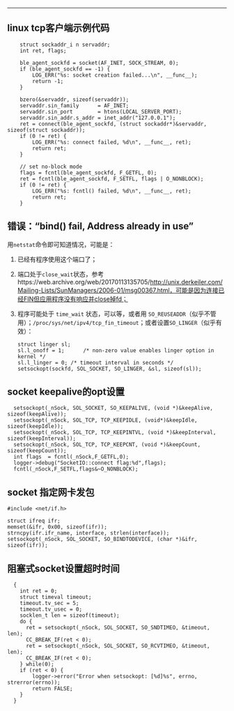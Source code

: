 

---



## linux tcp客户端示例代码



```
	struct sockaddr_i n servaddr;
	int ret, flags;

	ble_agent_sockfd = socket(AF_INET, SOCK_STREAM, 0);
	if (ble_agent_sockfd == -1) {
		LOG_ERR("%s: socket creation failed...\n", __func__);
		return -1;
	}

	bzero(&servaddr, sizeof(servaddr));
	servaddr.sin_family      = AF_INET;
	servaddr.sin_port        = htons(LOCAL_SERVER_PORT);
	servaddr.sin_addr.s_addr = inet_addr("127.0.0.1");
	ret = connect(ble_agent_sockfd, (struct sockaddr*)&servaddr, sizeof(struct sockaddr));
	if (0 != ret) {
		LOG_ERR("%s: connect failed, %d\n", __func__, ret);
		return ret;
	}

	// set no-block mode
	flags = fcntl(ble_agent_sockfd, F_GETFL, 0);
	ret = fcntl(ble_agent_sockfd, F_SETFL, flags | O_NONBLOCK);
	if (0 != ret) {
		LOG_ERR("%s: fcntl() failed, %d\n", __func__, ret);
		return ret;
	}
```



## 错误：“bind() fail, Address already in use”

用`netstat`命令即可知道情况，可能是：

1. 已经有程序使用这个端口了；

2. 端口处于`close_wait`状态，参考https://web.archive.org/web/20170113135705/http://unix.derkeiler.com/Mailing-Lists/SunManagers/2006-01/msg00367.html，可能是因为连接已经FIN但应用程序没有响应并close掉fd；

3. 程序可能处于 `time_wait` 状态，可以等，或者用 `SO_REUSEADDR`（似乎不管用）；`/proc/sys/net/ipv4/tcp_fin_timeout`；或者设置`SO_LINGER`（似乎有效）：

   ```
   struct linger sl;
   sl.l_onoff = 1;		/* non-zero value enables linger option in kernel */
   sl.l_linger = 0;	/* timeout interval in seconds */
   setsockopt(sockfd, SOL_SOCKET, SO_LINGER, &sl, sizeof(sl));
   ```



## socket keepalive的opt设置

```
  setsockopt(_nSock, SOL_SOCKET, SO_KEEPALIVE, (void *)&keepAlive, sizeof(keepAlive));
  setsockopt(_nSock, SOL_TCP, TCP_KEEPIDLE, (void*)&keepIdle, sizeof(keepIdle));
  setsockopt(_nSock, SOL_TCP, TCP_KEEPINTVL, (void *)&keepInterval, sizeof(keepInterval));
  setsockopt(_nSock, SOL_TCP, TCP_KEEPCNT, (void *)&keepCount, sizeof(keepCount));
  int flags  = fcntl(_nSock,F_GETFL,0);
  logger->debug("SocketIO::connect flag:%d",flags);
  fcntl(_nSock,F_SETFL,flags&~O_NONBLOCK);
```



## socket 指定网卡发包

```
#include <net/if.h>

struct ifreq ifr;
memset(&ifr, 0x00, sizeof(ifr));
strncpy(ifr.ifr_name, interface, strlen(interface));
setsockopt(_nSock, SOL_SOCKET, SO_BINDTODEVICE, (char *)&ifr, sizeof(ifr));
```



## 阻塞式socket设置超时时间



```
  {
    int ret = 0;
    struct timeval timeout;
    timeout.tv_sec = 5;
    timeout.tv_usec = 0;
    socklen_t len = sizeof(timeout);
    do {
      ret = setsockopt(_nSock, SOL_SOCKET, SO_SNDTIMEO, &timeout, len);
      CC_BREAK_IF(ret < 0);
      ret = setsockopt(_nSock, SOL_SOCKET, SO_RCVTIMEO, &timeout, len);
      CC_BREAK_IF(ret < 0);
    } while(0);
    if (ret < 0) {
        logger->error("Error when setsockopt: [%d]%s", errno, strerror(errno));
        return FALSE;
    }
  }
```

